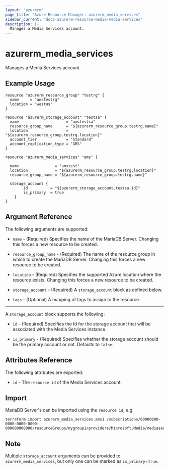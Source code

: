 ```yaml
---
layout: "azurerm"
page_title: "Azure Resource Manager: azurerm_media_services"
sidebar_current: "docs-azurerm-resource-media-media-services"
description: |-
  Manages a Media Services account.
---
```


# azurerm_media_services

Manages a Media Services account.

## Example Usage

```hcl
resource "azurerm_resource_group" "testrg" {
  name     = "amstestrg"
  location = "westus"
}

resource "azurerm_storage_account" "testsa" {
  name                     = "amstestsa"
  resource_group_name      = "${azurerm_resource_group.testrg.name}"
  location                 = "${azurerm_resource_group.testrg.location}"
  account_tier             = "Standard"
  account_replication_type = "GRS"
}

resource "azurerm_media_services" "ams" {

  name                = "amstest"
  location            = "${azurerm_resource_group.testrg.location}"
  resource_group_name = "${azurerm_resource_group.testrg.name}"
		
  storage_account {
		id          = "${azurerm_storage_account.testsa.id}"
		is_primary  = true
	}
}
```

## Argument Reference

The following arguments are supported:

* `name` - (Required) Specifies the name of the MariaDB Server. Changing this forces a new resource to be created.

* `resource_group_name` - (Required) The name of the resource group in which to create the MariaDB Server. Changing this forces a new resource to be created.

* `location` - (Required) Specifies the supported Azure location where the resource exists. Changing this forces a new resource to be created.

* `storage_account` - (Required) A `storage_account` block as defined below.

* `tags` - (Optional) A mapping of tags to assign to the resource.

---

A `storage_account` block supports the following:

* `id` - (Required) Specifies the Id for the storage account that will be associated with the Media Services instance.

* `is_primary` - (Required) Specifies whether the storage account should be the primary account or not. Defaults to `false`.

## Attributes Reference

The following attributes are exported:

* `id` - The `resource id` of the Media Services account.

## Import

MariaDB Server's can be imported using the `resource id`, e.g.

```shell
terraform import azurerm_media_services.ams1 /subscriptions/00000000-0000-0000-0000-000000000000/resourceGroups/mygroup1/providers/Microsoft.Media/mediaservices/ams1
```
## Note

Multiple `storage_account` arguments can be provided to `azurerm_media_services`, but only one can be marked as `is_primary`=`true`.